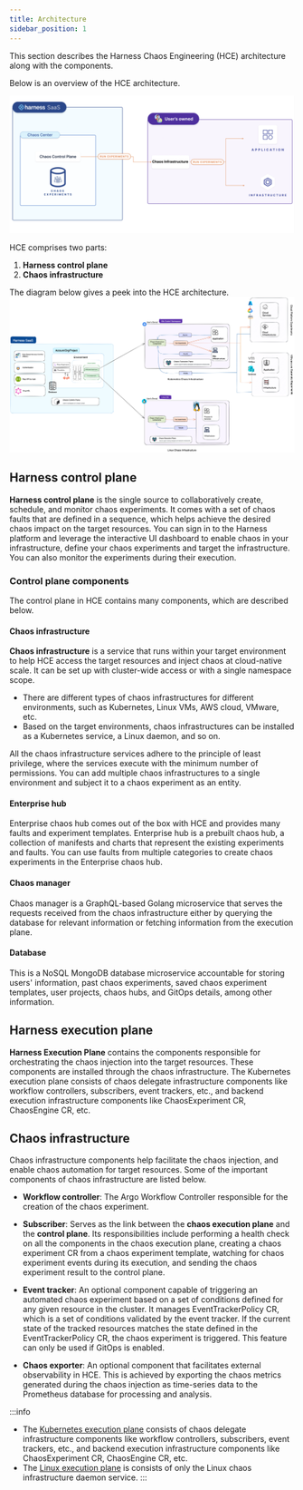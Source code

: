 ```yaml
---
title: Architecture
sidebar_position: 1
---
```

This section describes the Harness Chaos Engineering (HCE) architecture along with the components.

Below is an overview of the HCE architecture.

![Overview](./static/architecture/overview.png)

HCE comprises two parts:

1. **Harness control plane**
2. **Chaos infrastructure**

The diagram below gives a peek into the HCE architecture.
![Architecture](./static/architecture/HCE-architecture.png)

## Harness control plane

**Harness control plane** is the single source to collaboratively create, schedule, and monitor chaos experiments. It comes with a set of chaos faults that are defined in a sequence, which helps achieve the desired chaos impact on the target resources. You can sign in to the Harness platform and leverage the interactive UI dashboard to enable chaos in your infrastructure, define your chaos experiments and target the infrastructure. You can also monitor the experiments during their execution.

### Control plane components

The control plane in HCE contains many components, which are described below.

#### Chaos infrastructure

**Chaos infrastructure** is a service that runs within your target environment to help HCE access the target resources and inject chaos at cloud-native scale. It can be set up with cluster-wide access or with a single namespace scope.

- There are different types of chaos infrastructures for different environments, such as Kubernetes, Linux VMs, AWS cloud, VMware, etc.
- Based on the target environments, chaos infrastructures can be installed as a Kubernetes service, a Linux daemon, and so on.

All the chaos infrastructure services adhere to the principle of least privilege, where the services execute with the minimum number of permissions. You can add multiple chaos infrastructures to a single environment and subject it to a chaos experiment as an entity.

#### Enterprise hub

Enterprise chaos hub comes out of the box with HCE and provides many faults and experiment templates. Enterprise hub is a prebuilt chaos hub, a collection of manifests and charts that represent the existing experiments and faults. You can use faults from multiple categories to create chaos experiments in the Enterprise chaos hub.

#### Chaos manager

Chaos manager is a GraphQL-based Golang microservice that serves the requests received from the chaos infrastructure either by querying the database for relevant information or fetching information from the execution plane.

#### Database

This is a NoSQL MongoDB database microservice accountable for storing users' information, past chaos experiments, saved chaos experiment templates, user projects, chaos hubs, and GitOps details, among other information.

## Harness execution plane

**Harness Execution Plane** contains the components responsible for orchestrating the chaos injection into the target resources. These components are installed through the chaos infrastructure. The Kubernetes execution plane consists of chaos delegate infrastructure components like workflow controllers, subscribers, event trackers, etc., and backend execution infrastructure components like ChaosExperiment CR, ChaosEngine CR, etc.

## Chaos infrastructure

Chaos infrastructure components help facilitate the chaos injection, and enable chaos automation for target resources. Some of the important components of chaos infrastructure are listed below.

- **Workflow controller**: The Argo Workflow Controller responsible for the creation of the chaos experiment.

- **Subscriber**: Serves as the link between the **chaos execution plane** and the **control plane**. Its responsibilities include performing a health check on all the components in the chaos execution plane, creating a chaos experiment CR from a chaos experiment template, watching for chaos experiment events during its execution, and sending the chaos experiment result to the control plane.

- **Event tracker**: An optional component capable of triggering an automated chaos experiment based on a set of conditions defined for any given resource in the cluster. It manages EventTrackerPolicy CR, which is a set of conditions validated by the event tracker. If the current state of the tracked resources matches the state defined in the EventTrackerPolicy CR, the chaos experiment is triggered. This feature can only be used if GitOps is enabled.

- **Chaos exporter**: An optional component that facilitates external observability in HCE. This is achieved by exporting the chaos metrics generated during the chaos injection as time-series data to the Prometheus database for processing and analysis.

:::info
- The [Kubernetes execution plane](./kubernetes) consists of chaos delegate infrastructure components like workflow controllers, subscribers, event trackers, etc., and backend execution infrastructure components like ChaosExperiment CR, ChaosEngine CR, etc.
- The [Linux execution plane](./linux) is consists of only the Linux chaos infrastructure daemon service.
:::